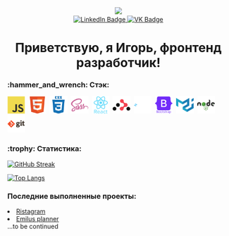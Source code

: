 <div id="header" align="center">
  <img src="https://media.giphy.com/media/R03zWv5p1oNSQd91EP/giphy.gif" width="200"/>  
</div>
<div id="badges" align="center">
  <a href="https://www.linkedin.com/in/igor-yakovlev-83b60622a/">
    <img src="https://img.shields.io/badge/LinkedIn-brightgreen?style=for-the-badge&logo=linkedin&logoColor=white" alt="LinkedIn Badge"/>
  </a>
  <a href="https://vk.com/id66345979">
    <img src="https://img.shields.io/badge/VK-brightgreen?logo=vk&logoColor=white&style=for-the-badge" alt="VK Badge"/>
  </a>
</div>
  <h1 align="center">Приветствую, я Игорь, фронтенд разработчик!</h1>

<h3>:hammer_and_wrench: Стэк:</h2> 
<div>
  <img src="https://github.com/devicons/devicon/blob/master/icons/javascript/javascript-original.svg" title="JavaScript" alt="JavaScript" width="40" height="40"/>&nbsp;
  <img src="https://github.com/devicons/devicon/blob/master/icons/html5/html5-original.svg" title="HTML5" alt="HTML" width="40" height="40"/>&nbsp;
  <img src="https://github.com/devicons/devicon/blob/master/icons/css3/css3-plain-wordmark.svg"  title="CSS3" alt="CSS" width="40" height="40"/>&nbsp;
  <img src="https://github.com/devicons/devicon/blob/master/icons/sass/sass-original.svg"  title="SASS" alt="SASS" width="40" height="40"/>&nbsp;
  <img src="https://github.com/devicons/devicon/blob/master/icons/react/react-original-wordmark.svg" title="React" alt="React" width="40" height="40"/>&nbsp;
  <img src="https://github.com/devicons/devicon/blob/master/icons/reactrouter/reactrouter-original.svg" title="React-Router-Dom" alt="React-Router-Dom" width="40" height="40"/>&nbsp;
  <img src="https://github.com/devicons/devicon/blob/master/icons/tailwindcss/tailwindcss-original-wordmark.svg" title="Tailwind" alt="Tailwind" width="40" height="40"/>&nbsp;
  <img src="https://github.com/devicons/devicon/blob/master/icons/bootstrap/bootstrap-plain-wordmark.svg" title="Bootstrap" alt="Bootstrap" width="40" height="40"/>&nbsp;
  <img src="https://github.com/devicons/devicon/blob/master/icons/materialui/materialui-original.svg" title="Material UI" alt="Material UI" width="40" height="40"/>&nbsp;
  <img src="https://github.com/devicons/devicon/blob/master/icons/nodejs/nodejs-original-wordmark.svg" title="NodeJS" alt="NodeJS" width="40" height="40"/>&nbsp;
  <img src="https://github.com/devicons/devicon/blob/master/icons/git/git-original-wordmark.svg" title="Git" **alt="Git" width="40" height="40"/>
</div>
<h3>:trophy: Статистика:</h3>

[![GitHub Streak](http://github-readme-streak-stats.herokuapp.com?user=igor-yakovlev&theme=green_nur&date_format=j%20M%5B%20Y%5D)](https://git.io/streak-stats)

[![Top Langs](https://github-readme-stats.vercel.app/api/top-langs/?username=igor-yakovlev&layout=compact&theme=vision-friendly-dark)](https://github.com/anuraghazra/github-readme-stats)

<h3>Последние выполненные проекты:</h3>
<li><a target="_blank" href="https://igor-yakovlev.github.io/alfa/">Ristagram</a></li>
<li><a target="_blank" href="https://igor-yakovlev.github.io/hammer-app/app/main/planner">Emilus planner</a></li>
...to be continued




